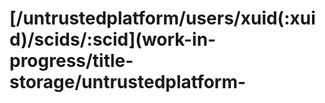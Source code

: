 # \[/untrustedplatform/users/xuid\(:xuid\)/scids/:scid\]\(work-in-progress/title-storage/untrustedplatform-

